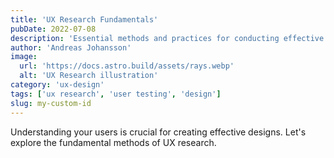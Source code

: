 ```yaml
---
title: 'UX Research Fundamentals'
pubDate: 2022-07-08
description: 'Essential methods and practices for conducting effective UX research.'
author: 'Andreas Johansson'
image:
  url: 'https://docs.astro.build/assets/rays.webp'
  alt: 'UX Research illustration'
category: 'ux-design'
tags: ['ux research', 'user testing', 'design']
slug: my-custom-id
---
```


Understanding your users is crucial for creating effective designs. Let's explore the fundamental methods of UX research.
